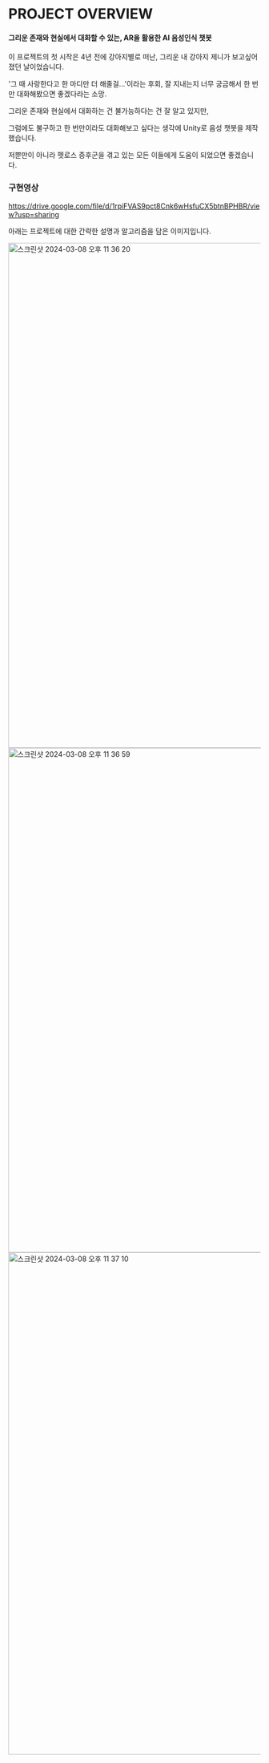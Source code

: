 
# PROJECT OVERVIEW
#### 그리운 존재와 현실에서 대화할 수 있는, AR을 활용한 AI 음성인식 챗봇

이 프로젝트의 첫 시작은 4년 전에 강아지별로 떠난, 그리운 내 강아지 제니가 보고싶어졌던 날이었습니다.

'그 때 사랑한다고 한 마디만 더 해줄걸...'이라는 후회, 잘 지내는지 너무 궁금해서 한 번만 대화해봤으면 좋겠다라는 소망.

그리운 존재와 현실에서 대화하는 건 불가능하다는 건 잘 알고 있지만, 

그럼에도 불구하고 한 번만이라도 대화해보고 싶다는 생각에 Unity로 음성 챗봇을 제작했습니다.

저뿐만이 아니라 펫로스 증후군을 겪고 있는 모든 이들에게 도움이 되었으면 좋겠습니다.

### 구현영상
https://drive.google.com/file/d/1rpiFVAS9pct8Cnk6wHsfuCX5btnBPHBR/view?usp=sharing


아래는 프로젝트에 대한 간략한 설명과 알고리즘을 담은 이미지입니다.


<img width="1008" alt="스크린샷 2024-03-08 오후 11 36 20" src="https://github.com/chlqhgus/Creative-Algoritms/assets/162609030/626707d4-ca7e-4ad0-8a04-1229d4757292">
<img width="1007" alt="스크린샷 2024-03-08 오후 11 36 59" src="https://github.com/chlqhgus/Creative-Algoritms/assets/162609030/c63e048c-0cc5-40a2-aab9-a70ea18f5a7b">
<img width="1002" alt="스크린샷 2024-03-08 오후 11 37 10" src="https://github.com/chlqhgus/Creative-Algoritms/assets/162609030/0fa7502b-deb4-478f-b7fa-f1ea4a61d1ea">

